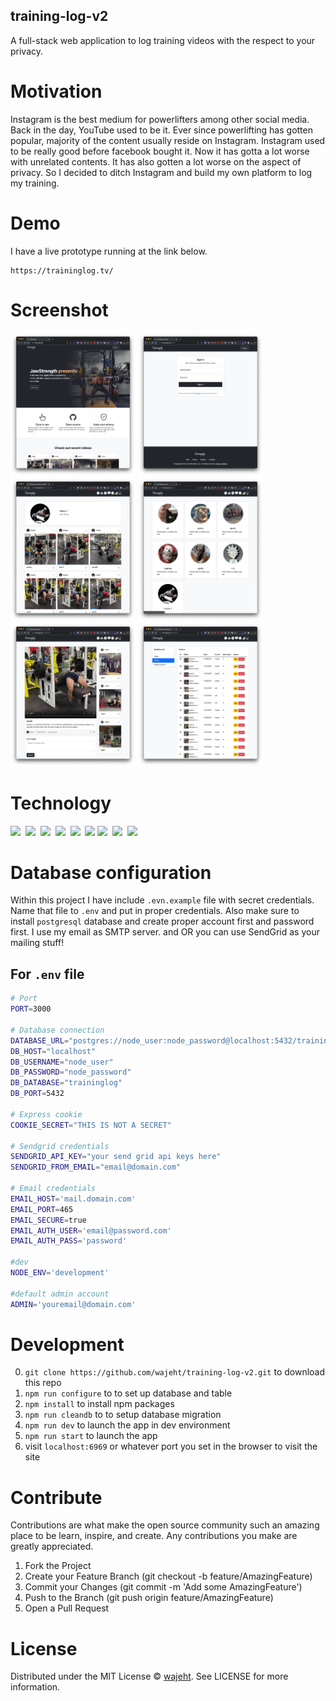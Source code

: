 ## training-log-v2

A full-stack web application to log training videos with the respect to your privacy.

# Motivation

Instagram is the best medium for powerlifters among other social media. Back in the day, YouTube used to be it. Ever since powerlifting has gotten popular, majority of the content usually reside on Instagram.
Instagram used to be really good before facebook bought it. Now it has gotta a lot worse with unrelated contents. It has also gotten a lot worse on the aspect of privacy. So I decided to ditch Instagram and build my own platform to log my training.

# Demo

I have a live prototype running at the link below.

```
https://traininglog.tv/
```

# Screenshot

<img src="./.github/screenshots/../SCREENSHOTS/home.png" width="200">
<img src="./.github/screenshots/../SCREENSHOTS/signin.png" width="200">
<img src="./.github/screenshots/../SCREENSHOTS/user-profile.png" width="200">
<img src="./.github/screenshots/../SCREENSHOTS/users.png" width="200">
<img src="./.github/screenshots/../SCREENSHOTS/video.png" width="200">
<img src="./.github/screenshots/../SCREENSHOTS/videos.png" width="200">

# Technology

<img src="https://img.shields.io/badge/Node.js-43853D?style=for-the-badge&logo=node.js&logoColor=white" />‏‎ ‎‏‎
<img src="https://img.shields.io/badge/Express.js-000000?style=for-the-badge&logo=express&logoColor=white" /> ‎‏‎
<img src="https://img.shields.io/badge/PostgreSQL-316192?style=for-the-badge&logo=postgresql&logoColor=white" />‏‎ ‎‏‎
<img src="https://img.shields.io/badge/HTML5-E34F26?style=for-the-badge&logo=html5&logoColor=white" /> ‎
<img src="https://img.shields.io/badge/Docker-0081CB?style=for-the-badge&logo=docker&logoColor=white" />‏‎ ‎‏‎
<img src="https://img.shields.io/badge/CSS3-239120?&style=for-the-badge&logo=css3&logoColor=white" />‏‎ ‎‏‎ ‎‏
<img src="https://img.shields.io/badge/bootstrap-7852B3?style=for-the-badge&logo=bootstrap&logoColor=white" />‏‎
<img src="https://img.shields.io/badge/EJS-B4C965?style=for-the-badge&label=<%=&labelColor=A81F50" />‏‎ ‎‏‎
<img src="https://img.shields.io/badge/vuejs-ffffff?style=for-the-badge&logo=vuedotjs&logoColor=41B883" />‏‎ ‎‏‎

# Database configuration

Within this project I have include `.evn.example` file with secret credentials. Name that file to `.env` and put in proper credentials. Also make sure to install `postgresql` database and create proper account first and password first.
I use my email as SMTP server. and OR you can use SendGrid as your mailing stuff!

## For `.env` file

```bash
# Port
PORT=3000

# Database connection
DATABASE_URL="postgres://node_user:node_password@localhost:5432/traininglog"
DB_HOST="localhost"
DB_USERNAME="node_user"
DB_PASSWORD="node_password"
DB_DATABASE="traininglog"
DB_PORT=5432

# Express cookie
COOKIE_SECRET="THIS IS NOT A SECRET"

# Sendgrid credentials
SENDGRID_API_KEY="your send grid api keys here"
SENDGRID_FROM_EMAIL="email@domain.com"

# Email credentials
EMAIL_HOST='mail.domain.com'
EMAIL_PORT=465
EMAIL_SECURE=true
EMAIL_AUTH_USER='email@password.com'
EMAIL_AUTH_PASS='password'

#dev
NODE_ENV='development'

#default admin account
ADMIN='youremail@domain.com'
```

# Development

0. `git clone https://github.com/wajeht/training-log-v2.git` to download this repo
1. `npm run configure` to to set up database and table
2. `npm install` to install npm packages
3. `npm run cleandb` to to setup database migration
4. `npm run dev` to launch the app in dev environment
5. `npm run start` to launch the app
6. visit `localhost:6969` or whatever port you set in the browser to visit the site

# Contribute

Contributions are what make the open source community such an amazing place to be learn, inspire, and create. Any contributions you make are greatly appreciated.

1. Fork the Project
2. Create your Feature Branch (git checkout -b feature/AmazingFeature)
3. Commit your Changes (git commit -m 'Add some AmazingFeature')
4. Push to the Branch (git push origin feature/AmazingFeature)
5. Open a Pull Request

# License

Distributed under the MIT License © [wajeht](https://www.github.com/wajeht/). See LICENSE for more information.
